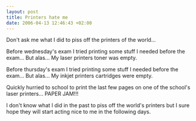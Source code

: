 ```yaml
--- 
layout: post
title: Printers hate me
date: 2006-04-13 12:46:43 +02:00
---
```

Don't ask me what I did to piss off the printers of the world...

Before wednesday's exam I tried printing some stuff I needed before the exam... But alas... My laser printers toner was empty.

Before thursday's exam I tried printing some stuff I needed before the exam... But alas... My inkjet printers cartridges were empty.

Quickly hurried to school to print the last few pages on one of the school's laser printers... PAPER JAM!!!

I don't know what I did in the past to piss off the world's printers but I sure hope they will start acting nice to me in the following days.
